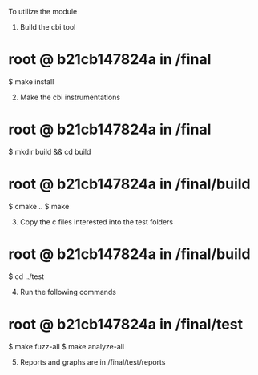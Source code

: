 To utilize the module

1. Build the cbi tool

# root @ b21cb147824a in /final
$ make install 

2. Make the cbi instrumentations

# root @ b21cb147824a in /final
$ mkdir build && cd build

# root @ b21cb147824a in /final/build
$ cmake ..
$ make

3. Copy the c files interested into the test folders

# root @ b21cb147824a in /final/build
$ cd ../test

4. Run the following commands

# root @ b21cb147824a in /final/test
$ make fuzz-all
$ make analyze-all

5. Reports and graphs are in /final/test/reports
